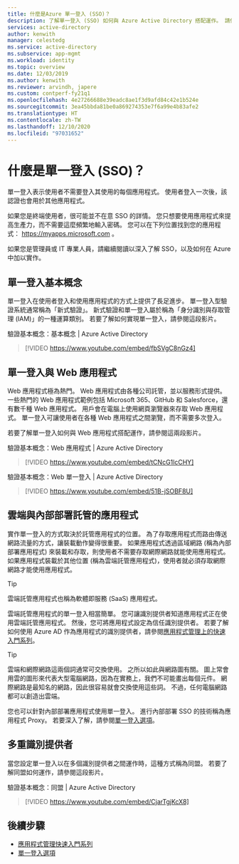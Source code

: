 ```yaml
---
title: 什麼是Azure 單一登入 (SSO)？
description: 了解單一登入 (SSO) 如何與 Azure Active Directory 搭配運作。 請使用 SSO 讓使用者不需要記住每個應用程式的密碼。 也請使用 SSO 來簡化帳戶管理作業。
services: active-directory
author: kenwith
manager: celestedg
ms.service: active-directory
ms.subservice: app-mgmt
ms.workload: identity
ms.topic: overview
ms.date: 12/03/2019
ms.author: kenwith
ms.reviewer: arvindh, japere
ms.custom: contperf-fy21q1
ms.openlocfilehash: 4e27266688e39eadc8ae1f3d9afd84c42e1b524e
ms.sourcegitcommit: 3ea45bbda81be0a869274353e7f6a99e4b83afe2
ms.translationtype: HT
ms.contentlocale: zh-TW
ms.lasthandoff: 12/10/2020
ms.locfileid: "97031652"
---
```

# <a name="what-is-single-sign-on-sso"></a>什麼是單一登入 (SSO)？

單一登入表示使用者不需要登入其使用的每個應用程式。 使用者登入一次後，該認證也會用於其他應用程式。

如果您是終端使用者，很可能並不在意 SSO 的詳情。 您只想要使用應用程式來提高生產力，而不需要這麼頻繁地輸入密碼。 您可以在下列位置找到您的應用程式： https://myapps.microsoft.com 。
 
如果您是管理員或 IT 專業人員，請繼續閱讀以深入了解 SSO，以及如何在 Azure 中加以實作。

## <a name="single-sign-on-basics"></a>單一登入基本概念
單一登入在使用者登入和使用應用程式的方式上提供了長足進步。 單一登入型驗證系統通常稱為「新式驗證」。 新式驗證和單一登入屬於稱為「身分識別與存取管理 (IAM)」的一種運算類別。 若要了解如何實現單一登入，請參閱這段影片。

驗證基本概念：基本概念 | Azure Active Directory

> [!VIDEO https://www.youtube.com/embed/fbSVgC8nGz4]

## <a name="single-sign-on-with-web-applications"></a>單一登入與 Web 應用程式
Web 應用程式極為熱門。 Web 應用程式由各種公司託管，並以服務形式提供。 一些熱門的 Web 應用程式範例包括 Microsoft 365、GitHub 和 Salesforce，還有數千種 Web 應用程式。 用戶會在電腦上使用網頁瀏覽器來存取 Web 應用程式。 單一登入可讓使用者在各種 Web 應用程式之間瀏覽，而不需要多次登入。

若要了解單一登入如何與 Web 應用程式搭配運作，請參閱這兩段影片。

驗證基本概念：Web 應用程式 | Azure Active Directory

> [!VIDEO https://www.youtube.com/embed/tCNcG1lcCHY]

驗證基本概念：Web 單一登入 | Azure Active Directory

> [!VIDEO https://www.youtube.com/embed/51B-jSOBF8U]

## <a name="cloud-versus-on-premises-hosted-apps"></a>雲端與內部部署託管的應用程式
實作單一登入的方式取決於託管應用程式的位置。 為了存取應用程式而路由傳送網路流量的方式，讓裝載動作變得很重要。 如果應用程式透過區域網路 (稱為內部部署應用程式) 來裝載和存取，則使用者不需要存取網際網路就能使用應用程式。 如果應用程式裝載於其他位置 (稱為雲端託管應用程式)，使用者就必須存取網際網路才能使用應用程式。

> [!TIP]
> 雲端託管應用程式也稱為軟體即服務 (SaaS) 應用程式。 

雲端託管應用程式的單一登入相當簡單。 您可讓識別提供者知道應用程式正在使用雲端託管應用程式。 然後，您可將應用程式設定為信任識別提供者。 若要了解如何使用 Azure AD 作為應用程式的識別提供者，請參閱[應用程式管理上的快速入門系列](add-application-portal.md)。

> [!TIP]
> 雲端和網際網路這兩個詞通常可交換使用。 之所以如此與網路圖有關。 圖上常會用雲的圖形來代表大型電腦網路，因為在實務上，我們不可能畫出每個元件。 網際網路是最知名的網路，因此很容易就會交換使用這些詞。 不過，任何電腦網路都可以創造出雲端。

您也可以針對內部部署應用程式使用單一登入。 進行內部部署 SSO 的技術稱為應用程式 Proxy。 若要深入了解，請參閱[單一登入選項](sso-options.md)。

## <a name="multiple-identity-providers"></a>多重識別提供者
當您設定單一登入以在多個識別提供者之間運作時，這種方式稱為同盟。 若要了解同盟如何運作，請參閱這段影片。

驗證基本概念：同盟 | Azure Active Directory

> [!VIDEO https://www.youtube.com/embed/CjarTgjKcX8]


## <a name="next-steps"></a>後續步驟
* [應用程式管理快速入門系列](view-applications-portal.md)
* [單一登入選項](sso-options.md)
